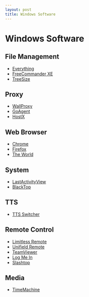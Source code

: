 ```yaml
---
layout: post
title: Windows Software
---
```


# Windows Software

## File Management

* [Everything]()
* [FreeCommander XE]()
* [TreeSize]()


## Proxy

* [WallProxy]()
* [GoAgent]()
* [HostX]()


## Web Browser

* [Chrome]()
* [Firefox]()
* [The World]()


## System

* [LastActivityView]()
* [BlackTop]()


## TTS

* [TTS Switcher]()


## Remote Control

* [Limitless Remote]()
* [Unifield Remote]()
* [TeamViewer]()
* [Log Me In]()
* [Slashtop]()


## Media

* [TimeMachine]()

